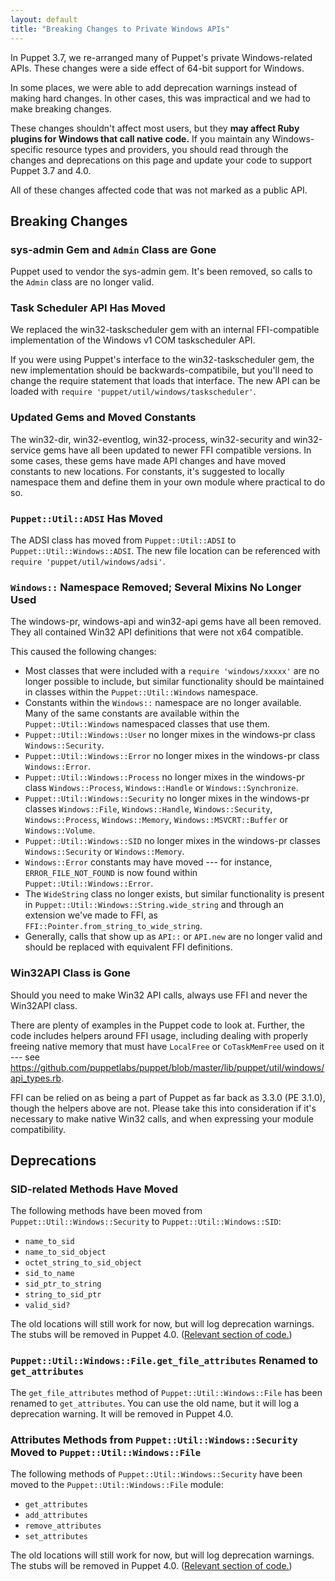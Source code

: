 ```yaml
---
layout: default
title: "Breaking Changes to Private Windows APIs"
---
```



In Puppet 3.7, we re-arranged many of Puppet's private Windows-related APIs. These changes were a side effect of 64-bit support for Windows.

In some places, we were able to add deprecation warnings instead of making hard changes. In other cases, this was impractical and we had to make breaking changes.

These changes shouldn't affect most users, but they **may affect Ruby plugins for Windows that call native code.** If you maintain any Windows-specific resource types and providers, you should read through the changes and deprecations on this page and update your code to support Puppet 3.7 and 4.0.

All of these changes affected code that was not marked as a public API.

Breaking Changes
-----

### sys-admin Gem and `Admin` Class are Gone

Puppet used to vendor the sys-admin gem. It's been removed, so calls to the `Admin` class are no longer valid.

### Task Scheduler API Has Moved

We replaced the win32-taskscheduler gem with an internal FFI-compatible implementation of the Windows v1 COM taskscheduler API.

If you were using Puppet's interface to the win32-taskscheduler gem, the new implementation should be backwards-compatibile, but you'll need to change the require statement that loads that interface. The new API can be loaded with `require 'puppet/util/windows/taskscheduler'`.

### Updated Gems and Moved Constants

The win32-dir, win32-eventlog, win32-process, win32-security and win32-service gems have all been updated to newer FFI compatible versions.  In some cases, these gems have made API changes and have moved constants to new locations.  For constants, it's suggested to locally namespace them and define them in your own module where practical to do so.

### `Puppet::Util::ADSI` Has Moved

The ADSI class has moved from `Puppet::Util::ADSI` to `Puppet::Util::Windows::ADSI`. The new file location can be referenced with `require 'puppet/util/windows/adsi'`.

### `Windows::` Namespace Removed; Several Mixins No Longer Used

The windows-pr, windows-api and win32-api gems have all been removed. They all contained Win32 API definitions that were not x64 compatible.

This caused the following changes:

- Most classes that were included with a `require 'windows/xxxxx'` are no longer possible to include, but similar functionality should be maintained in classes within the `Puppet::Util::Windows` namespace.
- Constants within the `Windows::` namespace are no longer available.  Many of the same constants are available within the `Puppet::Util::Windows` namespaced classes that use them.
- `Puppet::Util::Windows::User` no longer mixes in the windows-pr class `Windows::Security`.
- `Puppet::Util::Windows::Error` no longer mixes in the windows-pr class `Windows::Error`.
- `Puppet::Util::Windows::Process` no longer mixes in the windows-pr class `Windows::Process`, `Windows::Handle` or `Windows::Synchronize`.
- `Puppet::Util::Windows::Security` no longer mixes in the windows-pr classes `Windows::File`, `Windows::Handle`, `Windows::Security`, `Windows::Process`, `Windows::Memory`, `Windows::MSVCRT::Buffer` or `Windows::Volume`.
- `Puppet::Util::Windows::SID` no longer mixes in the windows-pr classes `Windows::Security` or `Windows::Memory`.
- `Windows::Error` constants may have moved --- for instance, `ERROR_FILE_NOT_FOUND` is now found within `Puppet::Util::Windows::Error`.
- The `WideString` class no longer exists, but similar functionality is present in `Puppet::Util::Windows::String.wide_string` and through an extension we've made to FFI, as `FFI::Pointer.from_string_to_wide_string`.
- Generally, calls that show up as `API::` or `API.new` are no longer valid and should be replaced with equivalent FFI definitions.

### Win32API Class is Gone

Should you need to make Win32 API calls, always use FFI and never the Win32API class.

There are plenty of examples in the Puppet code to look at. Further, the code includes helpers around FFI usage, including dealing with properly freeing native memory that must have `LocalFree` or `CoTaskMemFree` used on it --- see <https://github.com/puppetlabs/puppet/blob/master/lib/puppet/util/windows/api_types.rb>.

FFI can be relied on as being a part of Puppet as far back as 3.3.0 (PE 3.1.0), though the helpers above are not.  Please take this into consideration if it's necessary to make native Win32 calls, and when expressing your module compatibility.


Deprecations
-----

### SID-related Methods Have Moved

The following methods have been moved from `Puppet::Util::Windows::Security` to `Puppet::Util::Windows::SID`:

* `name_to_sid`
* `name_to_sid_object`
* `octet_string_to_sid_object`
* `sid_to_name`
* `sid_ptr_to_string`
* `string_to_sid_ptr`
* `valid_sid?`

The old locations will still work for now, but will log deprecation warnings. The stubs will be removed in Puppet 4.0. ([Relevant section of code.](https://github.com/puppetlabs/puppet/blob/master/lib/puppet/util/windows/security.rb#L669-L703))


### `Puppet::Util::Windows::File.get_file_attributes` Renamed to `get_attributes`

The `get_file_attributes` method of `Puppet::Util::Windows::File` has been renamed to `get_attributes`. You can use the old name, but it will log a deprecation warning. It will be removed in Puppet 4.0.

### Attributes Methods from `Puppet::Util::Windows::Security` Moved to `Puppet::Util::Windows::File`

The following methods of `Puppet::Util::Windows::Security` have been moved to the `Puppet::Util::Windows::File` module:

* `get_attributes`
* `add_attributes`
* `remove_attributes`
* `set_attributes`

The old locations will still work for now, but will log deprecation warnings. The stubs will be removed in Puppet 4.0. ([Relevant section of code.](https://github.com/puppetlabs/puppet/blob/master/lib/puppet/util/windows/security.rb#L183-L201))

